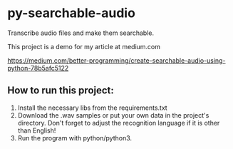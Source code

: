 # py-searchable-audio
Transcribe audio files and make them searchable.

This project is a demo for my article at medium.com

https://medium.com/better-programming/create-searchable-audio-using-python-78b5afc5122

## How to run this project:

1. Install the necessary libs from the requirements.txt
2. Download the .wav samples or put your own data in the project's directory. Don't forget to adjust the recognition language if it is other than English!
3. Run the program with python/python3.
